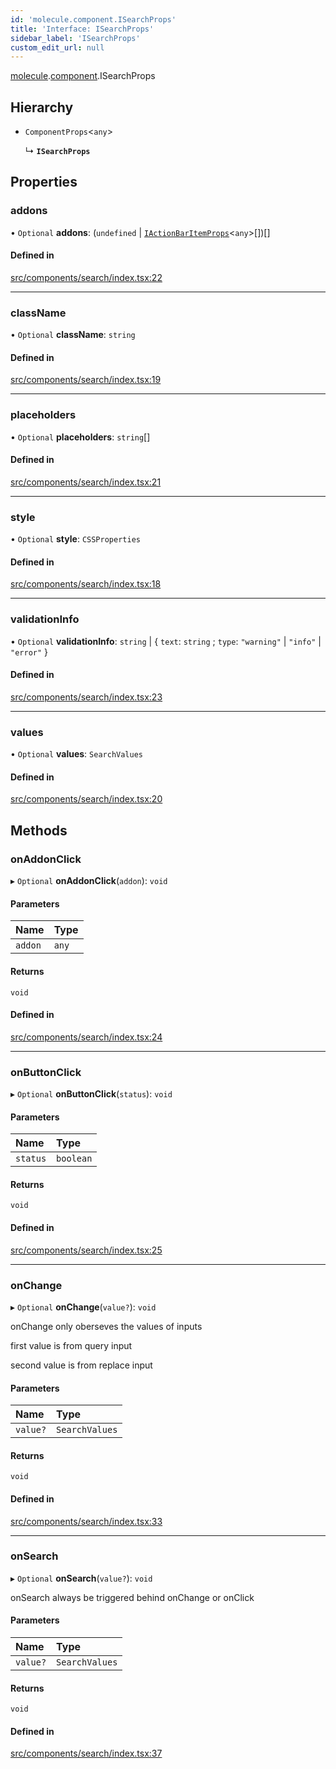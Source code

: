 ```yaml
---
id: 'molecule.component.ISearchProps'
title: 'Interface: ISearchProps'
sidebar_label: 'ISearchProps'
custom_edit_url: null
---
```


[molecule](../namespaces/molecule).[component](../namespaces/molecule.component).ISearchProps

## Hierarchy

-   `ComponentProps`<`any`\>

    ↳ **`ISearchProps`**

## Properties

### addons

• `Optional` **addons**: (`undefined` \| [`IActionBarItemProps`](molecule.component.IActionBarItemProps)<`any`\>[])[]

#### Defined in

[src/components/search/index.tsx:22](https://github.com/DTStack/molecule/blob/1b0aa04/src/components/search/index.tsx#L22)

---

### className

• `Optional` **className**: `string`

#### Defined in

[src/components/search/index.tsx:19](https://github.com/DTStack/molecule/blob/1b0aa04/src/components/search/index.tsx#L19)

---

### placeholders

• `Optional` **placeholders**: `string`[]

#### Defined in

[src/components/search/index.tsx:21](https://github.com/DTStack/molecule/blob/1b0aa04/src/components/search/index.tsx#L21)

---

### style

• `Optional` **style**: `CSSProperties`

#### Defined in

[src/components/search/index.tsx:18](https://github.com/DTStack/molecule/blob/1b0aa04/src/components/search/index.tsx#L18)

---

### validationInfo

• `Optional` **validationInfo**: `string` \| { `text`: `string` ; `type`: `"warning"` \| `"info"` \| `"error"` }

#### Defined in

[src/components/search/index.tsx:23](https://github.com/DTStack/molecule/blob/1b0aa04/src/components/search/index.tsx#L23)

---

### values

• `Optional` **values**: `SearchValues`

#### Defined in

[src/components/search/index.tsx:20](https://github.com/DTStack/molecule/blob/1b0aa04/src/components/search/index.tsx#L20)

## Methods

### onAddonClick

▸ `Optional` **onAddonClick**(`addon`): `void`

#### Parameters

| Name    | Type  |
| :------ | :---- |
| `addon` | `any` |

#### Returns

`void`

#### Defined in

[src/components/search/index.tsx:24](https://github.com/DTStack/molecule/blob/1b0aa04/src/components/search/index.tsx#L24)

---

### onButtonClick

▸ `Optional` **onButtonClick**(`status`): `void`

#### Parameters

| Name     | Type      |
| :------- | :-------- |
| `status` | `boolean` |

#### Returns

`void`

#### Defined in

[src/components/search/index.tsx:25](https://github.com/DTStack/molecule/blob/1b0aa04/src/components/search/index.tsx#L25)

---

### onChange

▸ `Optional` **onChange**(`value?`): `void`

onChange only oberseves the values of inputs

first value is from query input

second value is from replace input

#### Parameters

| Name     | Type           |
| :------- | :------------- |
| `value?` | `SearchValues` |

#### Returns

`void`

#### Defined in

[src/components/search/index.tsx:33](https://github.com/DTStack/molecule/blob/1b0aa04/src/components/search/index.tsx#L33)

---

### onSearch

▸ `Optional` **onSearch**(`value?`): `void`

onSearch always be triggered behind onChange or onClick

#### Parameters

| Name     | Type           |
| :------- | :------------- |
| `value?` | `SearchValues` |

#### Returns

`void`

#### Defined in

[src/components/search/index.tsx:37](https://github.com/DTStack/molecule/blob/1b0aa04/src/components/search/index.tsx#L37)

